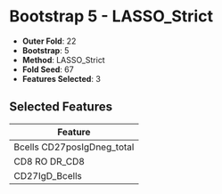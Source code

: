 # Bootstrap 5 - LASSO_Strict

- **Outer Fold**: 22
- **Bootstrap**: 5
- **Method**: LASSO_Strict
- **Fold Seed**: 67
- **Features Selected**: 3

## Selected Features

| Feature |
|---------|
| Bcells CD27posIgDneg_total |
| CD8 RO DR_CD8 |
| CD27IgD_Bcells |
